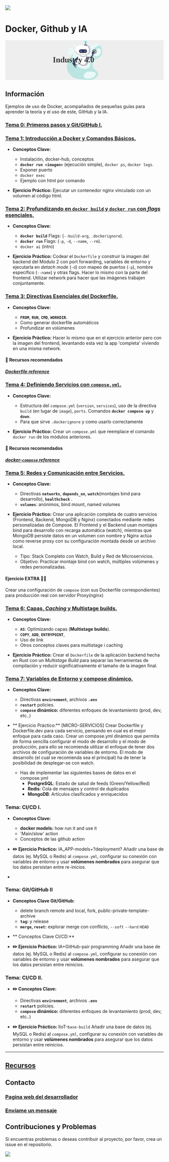<img src="https://user-images.githubusercontent.com/73097560/115834477-dbab4500-a447-11eb-908a-139a6edaec5c.gif">

# Docker, Github y IA
<a href="https://github.com/SKRTEEEEEE/upc">
<div align="center">
  <img  src="https://github.com/SKRTEEEEEE/upc/blob/main/Pictures/banner_robot.svg"
       alt="banner" />
</div>
</a>

## Información
Ejemplos de uso de Docker, acompañados de pequeñas guías para aprender la teoría y el uso de este, GitHub y la IA.


### [**Tema 0:** Primeros pasos y Git/GitHub I.](start.md)
### [**Tema 1:** Introducción a Docker y Comandos Básicos.](./1-intro/README.md)
* **Conceptos Clave:** 
  * Instalación, docker-hub, conceptos
  * **`docker run <imagen>`** (ejecución simple), `docker ps`, `docker logs`.
  * Exponer puerto
  * `docker exec`
  * Ejemplo con html por comando

* **Ejercicio Práctico:** Ejecutar un contenedor nginx vinculado con un volumen al código html.

### [**Tema 2:** Profundizando en **`docker build`** y **`docker run`** con *flags* esenciales.](./2-dockerfile/backend.md)
* **Conceptos Clave:**
    * **`docker build`** Flags: (`--build-arg`, `.dockerignore`).
    * **`docker run`** Flags: (`-p`, `-d`, `--name`, `--rm`).
    * `docker ai` (intro)

  
* **Ejercicio Práctico:** Codear el `Dockerfile` y construir la imagen del backend del Módulo 2 con port forwarding, variables de entorno y ejecutarla en *detach mode* (`-d`) con mapeo de puertos (`-p`), nombre específico (`--name`) y otras flags. Hacer lo mismo con la parte del frontend. Utilizar network para hacer que las imágenes trabajen conjuntamente.

### [**Tema 3:** Directivas Esenciales del **Dockerfile**.](./2-dockerfile/frontend.md)
* **Conceptos Clave:** 
  * **`FROM`**, **`RUN`**, **`CMD`**, **`WORKDIR`**.
  * Como generar dockerfile automáticos
  * Profundizar en volúmenes

* **Ejercicio Práctico:** Hacer lo mismo que en el ejercicio anterior pero con la imagen del frontend, levantando esta vez la app 'completa' viviendo en una misma network.

#### 🔎 Recursos recomendados
##### [Dockerfile reference](https://docs.docker.com/reference/dockerfile/)

### [**Tema 4:** Definiendo Servicios con **`compose.yml`**.](./2-dockerfile/compose.md)
* **Conceptos Clave:** 
  * Estructura del `compose.yml` (`version`, `services`), uso de la directiva `build` (en lugar de `image`), `ports`. Comandos **`docker compose up`** y **`down`**.
  * Para que sirve `.dockerignore` y como usarlo correctamente

* **Ejercicio Práctico:** Crear un `compose.yml` que reemplace el comando `docker run` de los módulos anteriores.
  
#### 🔎 Recursos recomendados
##### [docker-`compose` reference](https://devhints.io/docker-compose)


### [**Tema 5:** Redes y Comunicación entre Servicios.](./2-dockerfile/development.md)
* **Conceptos Clave:** 
  * Directivas **`networks`**, **`depends_on`**, **`watch`**(montajes bind para desarrollo), **`healthcheck`** .
  * **`volumes`**: anónimos, bind mount, named volumes
  
* **Ejercicio Práctico:** Crear una aplicación completa de cuatro servicios (Frontend, Backend, MongoDB y Nginx) conectados mediante redes personalizadas de Compose. El Frontend y el Backend usan montajes bind para desarrollo con recarga automática (watch), mientras que MongoDB persiste datos en un volumen con nombre y Nginx actúa como reverse proxy con su configuración montada desde un archivo local.
  - Tipo: Stack Completo con Watch, Build y Red de Microservicios. 
  - Objetivo: Practicar montaje bind con watch, múltiples volúmenes y redes personalizadas.
  
#### Ejercicio EXTRA 🥳🥳
Crear una configuración de `compose` (con sus Dockerfile correspondientes) para producción real con servidor Proxy(nginx)

### [**Tema 6:** Capas, *Caching* y Multistage builds.](./3-multistage/README.md)
* **Conceptos Clave:** 
  * **`AS`**: Optimizando capas (**Multistage builds**).
  * **`COPY`**, **`ADD`**, **`ENTRYPOINT`**, 
  * Uso de link
  * Otros conceptos claves para multistage i caching
  
* **Ejercicio Práctico:** Crear el `Dockerfile` de la aplicación backend hecha en Rust con un *Multistage Build* para separar las herramientas de compilación y reducir significativamente el tamaño de la imagen final.

### [**Tema 7:** Variables de Entorno y compose dinámico.](./4-dynamic/dynamic.md)
* **Conceptos Clave:** 
  * Directivas **`environment`**, archivos **`.env`**
  * **`restart`** policies.
  * **`compose` dinámico:** diferentes enfoques de levantamiento (prod, dev, etc..) 
  
* ** Ejercicio Práctico:** [MICRO-SERVICIOS] Crear Dockerfile y Dockerfile.dev para cada servicio, pensando en cual es el mejor enfoque para cada caso. Crear un compose.yml dinámico que permita de forma sencilla configurar el modo de desarrollo y el modo de producción, para ello se recomienda utilizar el enfoque de tener dos archivos de configuración de variables de entorno. El modo de desarrollo (el cual se recomienda sea el principal) ha de tener la posibilidad de desplegar-se con watch.
  * Has de implementar las siguientes bases de datos en el compose.yml
    - **PostgreSQL**: Estado de salud de feeds (Green/Yellow/Red)
    - **Redis**: Cola de mensajes y control de duplicados
    - **MongoDB**: Artículos clasificados y enriquecidos

### **Tema:** CI/CD I.
* **Conceptos Clave:** 
  * **docker models:** how run it and use it
  * 'Main/slow' action
  * Conceptos de las github action 
  
* **✏️ Ejercicio Práctico:** IA_APP-models+?deployment? Añadir una base de datos (ej. MySQL o Redis) al `compose.yml`, configurar su conexión con variables de entorno y usar **volúmenes nombrados** para asegurar que los datos persistan entre re-inicios.
* 
### **Tema:** Git/GitHub II 
* **Conceptos Clave Git/GitHub:** 
  * delete branch remote and local, fork, public-private-template-archive
  * **`tag`:** y release
  * **`merge`, `reset`:** explorar merge con conflicto, `--soft` `--hard` `HEAD`
* ** Conceptos Clave CI/CD:** 

  
* **✏️ Ejercicio Práctico:** IA+GitHub-pair programming Añadir una base de datos (ej. MySQL o Redis) al `compose.yml`, configurar su conexión con variables de entorno y usar **volúmenes nombrados** para asegurar que los datos persistan entre reinicios.
### **Tema:** CI/CD II.
* **✏️ Conceptos Clave:** 
  * Directivas **`environment`**, archivos **`.env`**
  * **`restart`** policies.
  * **`compose` dinámico:** diferentes enfoques de levantamiento (prod, dev, etc..) 
  
* **✏️ Ejercicio Práctico:** IIoT-`base-build` Añadir una base de datos (ej. MySQL o Redis) al `compose.yml`, configurar su conexión con variables de entorno y usar **volúmenes nombrados** para asegurar que los datos persistan entre reinicios.
---



## [Recursos](https://github.com/SKRTEEEEEE/markdowns)

## Contacto

### [Pagina web del desarrollador](https://profile-skrt.vercel.app)
### [Envíame un mensaje](mailto:adanreh.m@gmail.com)

## Contribuciones y Problemas

Si encuentras problemas o deseas contribuir al proyecto, por favor, crea un issue en el repositorio.

<img src="https://user-images.githubusercontent.com/73097560/115834477-dbab4500-a447-11eb-908a-139a6edaec5c.gif">